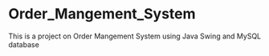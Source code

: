 # Order_Mangement_System
This is a project on Order Mangement System using Java Swing and MySQL database
